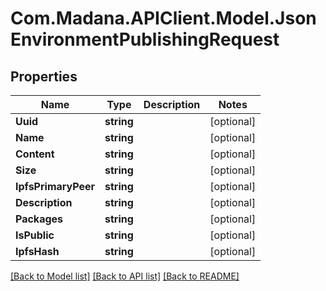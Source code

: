 
# Com.Madana.APIClient.Model.JsonEnvironmentPublishingRequest

## Properties

Name | Type | Description | Notes
------------ | ------------- | ------------- | -------------
**Uuid** | **string** |  | [optional] 
**Name** | **string** |  | [optional] 
**Content** | **string** |  | [optional] 
**Size** | **string** |  | [optional] 
**IpfsPrimaryPeer** | **string** |  | [optional] 
**Description** | **string** |  | [optional] 
**Packages** | **string** |  | [optional] 
**IsPublic** | **string** |  | [optional] 
**IpfsHash** | **string** |  | [optional] 

[[Back to Model list]](../README.md#documentation-for-models)
[[Back to API list]](../README.md#documentation-for-api-endpoints)
[[Back to README]](../README.md)

